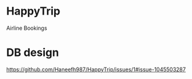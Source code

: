 # HappyTrip
Airline Bookings
# DB design

https://github.com/Haneefh987/HappyTrip/issues/1#issue-1045503287
